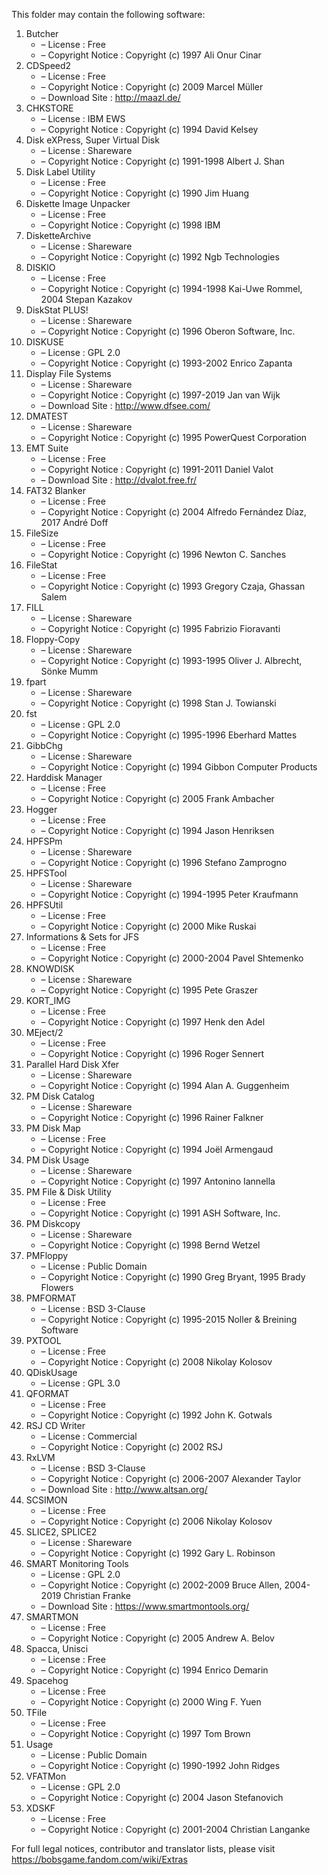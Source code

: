 ﻿This folder may contain the following software:

1. Butcher
   - – License : Free
   - – Copyright Notice : Copyright (c) 1997 Ali Onur Cinar
2. CDSpeed2
   - – License : Free
   - – Copyright Notice : Copyright (c) 2009 Marcel Müller
   - – Download Site : http://maazl.de/
3. CHKSTORE
   - – License : IBM EWS
   - – Copyright Notice : Copyright (c) 1994 David Kelsey
4. Disk eXPress, Super Virtual Disk
   - – License : Shareware
   - – Copyright Notice : Copyright (c) 1991-1998 Albert J. Shan
5. Disk Label Utility
   - – License : Free
   - – Copyright Notice : Copyright (c) 1990 Jim Huang
6. Diskette Image Unpacker
   - – License : Free
   - – Copyright Notice : Copyright (c) 1998 IBM
7. DisketteArchive
   - – License : Shareware
   - – Copyright Notice : Copyright (c) 1992 Ngb Technologies
8. DISKIO
   - – License : Free
   - – Copyright Notice : Copyright (c) 1994-1998 Kai-Uwe Rommel, 2004 Stepan Kazakov
9. DiskStat PLUS!
   - – License : Shareware
   - – Copyright Notice : Copyright (c) 1996 Oberon Software, Inc.
10. DISKUSE
    - – License : GPL 2.0
    - – Copyright Notice : Copyright (c) 1993-2002 Enrico Zapanta
11. Display File Systems
    - – License : Shareware
    - – Copyright Notice : Copyright (c) 1997-2019 Jan van Wijk
    - – Download Site : http://www.dfsee.com/
12. DMATEST
    - – License : Shareware
    - – Copyright Notice : Copyright (c) 1995 PowerQuest Corporation
13. EMT Suite
    - – License : Free
    - – Copyright Notice : Copyright (c) 1991-2011 Daniel Valot
    - – Download Site : http://dvalot.free.fr/
14. FAT32 Blanker
    - – License : Free
    - – Copyright Notice : Copyright (c) 2004 Alfredo Fernández Díaz, 2017 André Doff
15. FileSize
    - – License : Free
    - – Copyright Notice : Copyright (c) 1996 Newton C. Sanches
16. FileStat
    - – License : Free
    - – Copyright Notice : Copyright (c) 1993 Gregory Czaja, Ghassan Salem
17. FILL
    - – License : Shareware
    - – Copyright Notice : Copyright (c) 1995 Fabrizio Fioravanti
18. Floppy-Copy
    - – License : Shareware
    - – Copyright Notice : Copyright (c) 1993-1995 Oliver J. Albrecht, Sönke Mumm
19. fpart
    - – License : Shareware
    - – Copyright Notice : Copyright (c) 1998 Stan J. Towianski
20. fst
    - – License : GPL 2.0
    - – Copyright Notice : Copyright (c) 1995-1996 Eberhard Mattes
21. GibbChg
    - – License : Shareware
    - – Copyright Notice : Copyright (c) 1994 Gibbon Computer Products
22. Harddisk Manager
    - – License : Free
    - – Copyright Notice : Copyright (c) 2005 Frank Ambacher
23. Hogger
    - – License : Free
    - – Copyright Notice : Copyright (c) 1994 Jason Henriksen
24. HPFSPm
    - – License : Shareware
    - – Copyright Notice : Copyright (c) 1996 Stefano Zamprogno
25. HPFSTool
    - – License : Shareware
    - – Copyright Notice : Copyright (c) 1994-1995 Peter Kraufmann
26. HPFSUtil
    - – License : Free
    - – Copyright Notice : Copyright (c) 2000 Mike Ruskai
27. Informations & Sets for JFS
    - – License : Free
    - – Copyright Notice : Copyright (c) 2000-2004 Pavel Shtemenko
28. KNOWDISK
    - – License : Shareware
    - – Copyright Notice : Copyright (c) 1995 Pete Graszer
29. KORT_IMG
    - – License : Free
    - – Copyright Notice : Copyright (c) 1997 Henk den Adel
30. MEject/2
    - – License : Free
    - – Copyright Notice : Copyright (c) 1996 Roger Sennert
31. Parallel Hard Disk Xfer
    - – License : Shareware
    - – Copyright Notice : Copyright (c) 1994 Alan A. Guggenheim
32. PM Disk Catalog
    - – License : Shareware
    - – Copyright Notice : Copyright (c) 1996 Rainer Falkner
33. PM Disk Map
    - – License : Free
    - – Copyright Notice : Copyright (c) 1994 Joël Armengaud
34. PM Disk Usage
    - – License : Shareware
    - – Copyright Notice : Copyright (c) 1997 Antonino Iannella
35. PM File & Disk Utility
    - – License : Free
    - – Copyright Notice : Copyright (c) 1991 ASH Software, Inc.
36. PM Diskcopy
    - – License : Shareware
    - – Copyright Notice : Copyright (c) 1998 Bernd Wetzel
37. PMFloppy
    - – License : Public Domain
    - – Copyright Notice : Copyright (c) 1990 Greg Bryant, 1995 Brady Flowers
38. PMFORMAT
    - – License : BSD 3-Clause
    - – Copyright Notice : Copyright (c) 1995-2015 Noller & Breining Software
39. PXTOOL
    - – License : Free
    - – Copyright Notice : Copyright (c) 2008 Nikolay Kolosov
40. QDiskUsage
    - – License : GPL 3.0
41. QFORMAT
    - – License : Free
    - – Copyright Notice : Copyright (c) 1992 John K. Gotwals
42. RSJ CD Writer
    - – License : Commercial
    - – Copyright Notice : Copyright (c) 2002 RSJ
43. RxLVM
    - – License : BSD 3-Clause
    - – Copyright Notice : Copyright (c) 2006-2007 Alexander Taylor
    - – Download Site : http://www.altsan.org/
44. SCSIMON
    - – License : Free
    - – Copyright Notice : Copyright (c) 2006 Nikolay Kolosov
45. SLICE2, SPLICE2
    - – License : Shareware
    - – Copyright Notice : Copyright (c) 1992 Gary L. Robinson
46. SMART Monitoring Tools
    - – License : GPL 2.0
    - – Copyright Notice : Copyright (c) 2002-2009 Bruce Allen, 2004-2019 Christian Franke
    - – Download Site : https://www.smartmontools.org/
47. SMARTMON
    - – License : Free
    - – Copyright Notice : Copyright (c) 2005 Andrew A. Belov
48. Spacca, Unisci
    - – License : Free
    - – Copyright Notice : Copyright (c) 1994 Enrico Demarin
49. Spacehog
    - – License : Free
    - – Copyright Notice : Copyright (c) 2000 Wing F. Yuen
50. TFile
    - – License : Free
    - – Copyright Notice : Copyright (c) 1997 Tom Brown
51. Usage
    - – License : Public Domain
    - – Copyright Notice : Copyright (c) 1990-1992 John Ridges
52. VFATMon
    - – License : GPL 2.0
    - – Copyright Notice : Copyright (c) 2004 Jason Stefanovich
53. XDSKF
    - – License : Free
    - – Copyright Notice : Copyright (c) 2001-2004 Christian Langanke

For full legal notices, contributor and translator lists, please visit https://bobsgame.fandom.com/wiki/Extras
